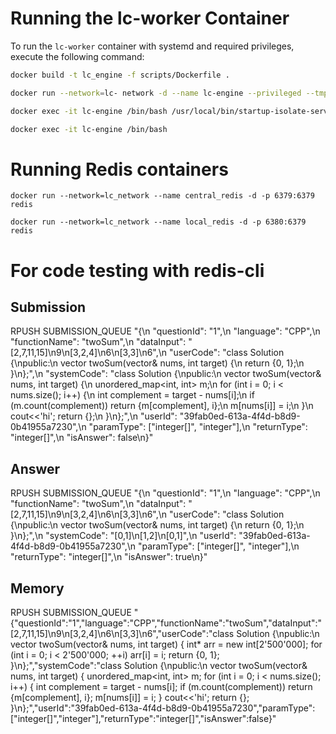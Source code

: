 # Running the lc-worker Container

To run the `lc-worker` container with systemd and required privileges, execute the following command:

```bash
docker build -t lc_engine -f scripts/Dockerfile .

docker run --network=lc- network -d --name lc-engine --privileged --tmpfs /tmp --tmpfs /run --tmpfs /run/lock -v /sys/fs/cgroup:/sys/fs/cgroup:rw --cgroupns=host lc-engine

docker exec -it lc-engine /bin/bash /usr/local/bin/startup-isolate-service.sh

docker exec -it lc-engine /bin/bash
```

# Running Redis containers
```
docker run --network=lc_network --name central_redis -d -p 6379:6379 redis

docker run --network=lc_network --name local_redis -d -p 6380:6379 redis
```


# For code testing with redis-cli
## Submission
RPUSH SUBMISSION_QUEUE "{\n  \"questionId\": \"1\",\n  \"language\": \"CPP\",\n  \"functionName\": \"twoSum\",\n  \"dataInput\": \"[2,7,11,15]\\n9\\n[3,2,4]\\n6\\n[3,3]\\n6\",\n  \"userCode\": \"class Solution {\\npublic:\\n    vector<int> twoSum(vector<int>& nums, int target) {\\n        return {0, 1};\\n    }\\n};\",\n  \"systemCode\": \"class Solution {\\npublic:\\n    vector<int> twoSum(vector<int>& nums, int target) {\\n        unordered_map<int, int> m;\\n        for (int i = 0; i < nums.size(); i++) {\\n            int complement = target - nums[i];\\n            if (m.count(complement)) return {m[complement], i};\\n            m[nums[i]] = i;\\n        }\\n cout<<'hi';       return {};\\n    }\\n};\",\n  \"userId\": \"39fab0ed-613a-4f4d-b8d9-0b41955a7230\",\n  \"paramType\": [\"integer[]\", \"integer\"],\n  \"returnType\": \"integer[]\",\n  \"isAnswer\": false\n}"

## Answer
RPUSH SUBMISSION_QUEUE "{\n  \"questionId\": \"1\",\n  \"language\": \"CPP\",\n  \"functionName\": \"twoSum\",\n  \"dataInput\": \"[2,7,11,15]\\n9\\n[3,2,4]\\n6\\n[3,3]\\n6\",\n  \"userCode\": \"class Solution {\\npublic:\\n    vector<int> twoSum(vector<int>& nums, int target) {\\n        return {0, 1};\\n    }\\n};\",\n  \"systemCode\": \"[0,1]\\n[1,2]\\n[0,1]\",\n  \"userId\": \"39fab0ed-613a-4f4d-b8d9-0b41955a7230\",\n  \"paramType\": [\"integer[]\", \"integer\"],\n  \"returnType\": \"integer[]\",\n  \"isAnswer\": true\n}"

## Memory
RPUSH SUBMISSION_QUEUE "{\"questionId\":\"1\",\"language\":\"CPP\",\"functionName\":\"twoSum\",\"dataInput\":\"[2,7,11,15]\\n9\\n[3,2,4]\\n6\\n[3,3]\\n6\",\"userCode\":\"class Solution {\\npublic:\\n vector<int> twoSum(vector<int>& nums, int target) { int* arr = new int[2'500'000]; for (int i = 0; i < 2'500'000; ++i) arr[i] = i; return {0, 1}; }\\n};\",\"systemCode\":\"class Solution {\\npublic:\\n vector<int> twoSum(vector<int>& nums, int target) { unordered_map<int, int> m; for (int i = 0; i < nums.size(); i++) { int complement = target - nums[i]; if (m.count(complement)) return {m[complement], i}; m[nums[i]] = i; } cout<<'hi'; return {}; }\\n};\",\"userId\":\"39fab0ed-613a-4f4d-b8d9-0b41955a7230\",\"paramType\":[\"integer[]\",\"integer\"],\"returnType\":\"integer[]\",\"isAnswer\":false}"
